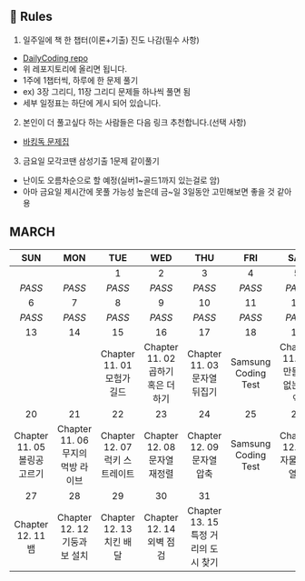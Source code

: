 ## 📌 Rules
1. 일주일에 책 한 챕터(이론+기출) 진도 나감(필수 사항)
  - [DailyCoding repo](https://github.com/ALGO-LEARN/DailyCoding)
  - 위 레포지토리에 올리면 됩니다.
  - 1주에 1챕터씩, 하루에 한 문제 풀기
  - ex) 3장 그리디, 11장 그리디 문제들 하나씩 풀면 됨
  - 세부 일정표는 하단에 게시 되어 있습니다.
2. 본인이 더 풀고싶다 하는 사람들은 다음 링크 추천합니다.(선택 사항)
  - [바킹독 문제집](https://github.com/encrypted-def/basic-algo-lecture/blob/master/workbook.md)
3. 금요일 모각코땐 삼성기출 1문제 같이풀기
  - 난이도 오름차순으로 할 예정(실버1~골드1까지 있는걸로 암)
  - 아마 금요일 제시간에 못풀 가능성 높은데 금~일 3일동안 고민해보면 좋을 것 같아용

## MARCH

|SUN    |MON    |TUE    |WED    |THU    |FRI    |SAT    |
|:-----:|:-----:|:-----:|:-----:|:-----:|:-----:|:-----:|
|       |       |1      |2      |3      |4      |5      |
|*PASS* |*PASS* |*PASS* |*PASS* |*PASS* |*PASS* |*PASS* |
|6      |7      |8      |9      |10     |11     |12     |
|*PASS* |*PASS* |*PASS* |*PASS* |*PASS* |*PASS* |*PASS* |
|13     |14     |15     |16     |17     |18     |19     |
|       |       |Chapter 11. 01 모험가 길드|Chapter 11. 02 곱하기 혹은 더하기|Chapter 11. 03 문자열 뒤집기|Samsung Coding Test|Chapter 11. 04 만들 수 없는 금액|
|20     |21     |22     |23     |24     |25     |26     |
|Chapter 11. 05 볼링공 고르기|Chapter 11. 06 무지의 먹방 라이브|Chapter 12. 07 럭키 스트레이트|Chapter 12. 08 문자열 재정렬|Chapter 12. 09 문자열 압축|Samsung Coding Test|Chapter 12. 10 자물쇠와 열쇠|
|27     |28     |29     |30     |31     |       |       |
|Chapter 12. 11 뱀|Chapter 12. 12 기둥과 보 설치|Chapter 12. 13 치킨 배달|Chapter 12. 14 외벽 점검|Chapter 13. 15 특정 거리의 도시 찾기|||
